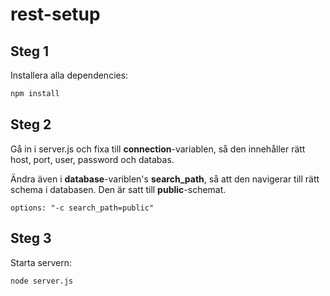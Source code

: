 # rest-setup

## Steg 1
Installera alla dependencies:
```bash
npm install
```

## Steg 2
Gå in i server.js och fixa till **connection**-variablen, så den innehåller rätt host, port, user, password och databas.

Ändra även i **database**-variblen's **search_path**, så att den navigerar till rätt schema i databasen. Den är satt till **public**-schemat.

 ```
 options: "-c search_path=public"
 ```



## Steg 3
Starta servern:
```bash
node server.js
```
